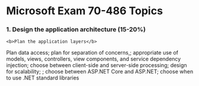 # Microsoft Exam 70-486 Topics

### 1. Design the application architecture (15-20%)
    <b>Plan the application layers</b>
Plan data access;
plan for separation of concerns,;
appropriate use of models, views, controllers, view
components, and  service dependency injection; 
choose between client-side and server-side processing;
design for scalability; 
; choose between ASP.NET Core and ASP.NET; choose when to use .NET standard
libraries
